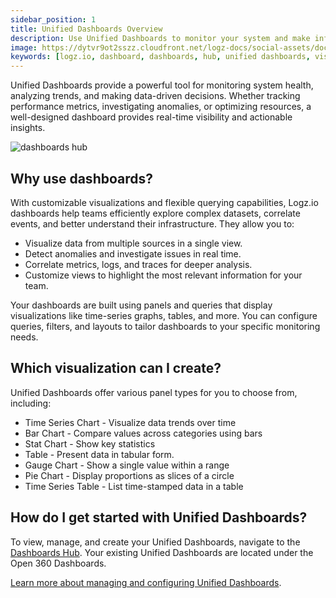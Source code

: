 ```yaml
---
sidebar_position: 1
title: Unified Dashboards Overview
description: Use Unified Dashboards to monitor your system and make informed decisions with actionable insights.
image: https://dytvr9ot2sszz.cloudfront.net/logz-docs/social-assets/docs-social.jpg
keywords: [logz.io, dashboard, dashboards, hub, unified dashboards, visualize, visualizations]
---
```



Unified Dashboards provide a powerful tool for monitoring system health, analyzing trends, and making data-driven decisions. Whether tracking performance metrics, investigating anomalies, or optimizing resources, a well-designed dashboard provides real-time visibility and actionable insights.

![dashboards hub](https://dytvr9ot2sszz.cloudfront.net/logz-docs/unified-dashboards/dashboards-360-hub.png)


<h2 id="why">Why use dashboards?</h2>

With customizable visualizations and flexible querying capabilities, Logz.io dashboards help teams efficiently explore complex datasets, correlate events, and better understand their infrastructure. They allow you to:

* Visualize data from multiple sources in a single view.
* Detect anomalies and investigate issues in real time.
* Correlate metrics, logs, and traces for deeper analysis.
* Customize views to highlight the most relevant information for your team.

Your dashboards are built using panels and queries that display visualizations like time-series graphs, tables, and more. You can configure queries, filters, and layouts to tailor dashboards to your specific monitoring needs.

<h2 id="which">Which visualization can I create?</h2>

Unified Dashboards offer various panel types for you to choose from, including:

* Time Series Chart - Visualize data trends over time
* Bar Chart - Compare values across categories using bars
* Stat Chart - Show key statistics
* Table - Present data in tabular form.
* Gauge Chart - Show a single value within a range
* Pie Chart - Display proportions as slices of a circle
* Time Series Table - List time-stamped data in a table

<h2 id="where">How do I get started with Unified Dashboards?</h2>

To view, manage, and create your Unified Dashboards, navigate to the [Dashboards Hub](https://docs.logz.io/docs/user-guide/dashboards-hub/dashboards-hub/). Your existing Unified Dashboards are located under the Open 360 Dashboards.

[Learn more about managing and configuring Unified Dashboards](/docs/user-guide/dashboards/edit-dashboards/).